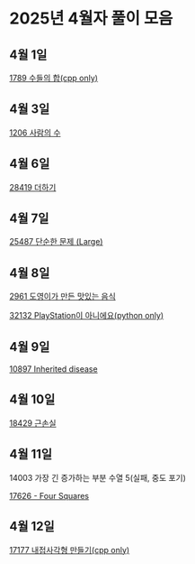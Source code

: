 # 2025년 4월자 풀이 모음

## 4월 1일

[1789 수들의 합(cpp only)](20250401/1789.cpp)

## 4월 3일

[1206 사람의 수](20250403/1206번-사람의%20수.md)

## 4월 6일

[28419 더하기](20250406/28419번-더하기.md)

## 4월 7일

[25487 단순한 문제 (Large)](<20250407/25487번-단순한%20문제%20(Large).md>)

## 4월 8일

[2961 도영이가 만든 맛있는 음식](20250408/2961번-도영이가%20만든%20맛있는%20음식.md)

[32132 PlayStation이 아니에요(python only)](20250408/32132.py)

## 4월 9일

[10897 Inherited disease](20250409/10897번-Inherited%20disease.md)

## 4월 10일

[18429 근손실](20250410/18429번-근손실.md)

## 4월 11일

14003 가장 긴 증가하는 부분 수열 5(실패, 중도 포기)

[17626 - Four Squares](20250411/17626번-Four%20Squares.md)

## 4월 12일

[17177 내접사각형 만들기(cpp only)](20250412/17177.cpp)

